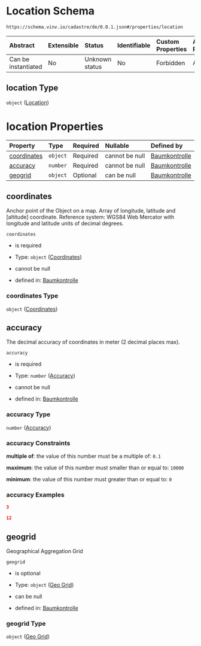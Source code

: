 # Location Schema

```txt
https://schema.vinv.io/cadastre/de/0.0.1.json#/properties/location
```



| Abstract            | Extensible | Status         | Identifiable | Custom Properties | Additional Properties | Access Restrictions | Defined In                                                                                                                 |
| :------------------ | :--------- | :------------- | :----------- | :---------------- | :-------------------- | :------------------ | :------------------------------------------------------------------------------------------------------------------------- |
| Can be instantiated | No         | Unknown status | No           | Forbidden         | Allowed               | none                | [dereferenced.doc.json\*](../../../../../../vinv-schemas/vinv-tree/out/0.0.1/dereferenced.doc.json "open original schema") |

## location Type

`object` ([Location](dereferenced-properties-location.md))

# location Properties

| Property                    | Type     | Required | Nullable       | Defined by                                                                                                                                                              |
| :-------------------------- | :------- | :------- | :------------- | :---------------------------------------------------------------------------------------------------------------------------------------------------------------------- |
| [coordinates](#coordinates) | `object` | Required | cannot be null | [Baumkontrolle](dereferenced-properties-location-properties-coordinates.md "https://schema.vinv.io/cadastre/de/0.0.1.json#/properties/location/properties/coordinates") |
| [accuracy](#accuracy)       | `number` | Required | cannot be null | [Baumkontrolle](dereferenced-properties-location-properties-accuracy.md "https://schema.vinv.io/cadastre/de/0.0.1.json#/properties/location/properties/accuracy")       |
| [geogrid](#geogrid)         | `object` | Optional | can be null    | [Baumkontrolle](dereferenced-properties-location-properties-geo-grid.md "https://schema.vinv.io/cadastre/de/0.0.1.json#/properties/location/properties/geogrid")        |

## coordinates

Anchor point of the Object on a map. Array of longitude, latitude and \[altitude] coordinate. Reference system: WGS84 Web Mercator with longitude and latitude units of decimal degrees.

`coordinates`

*   is required

*   Type: `object` ([Coordinates](dereferenced-properties-location-properties-coordinates.md))

*   cannot be null

*   defined in: [Baumkontrolle](dereferenced-properties-location-properties-coordinates.md "https://schema.vinv.io/cadastre/de/0.0.1.json#/properties/location/properties/coordinates")

### coordinates Type

`object` ([Coordinates](dereferenced-properties-location-properties-coordinates.md))

## accuracy

The decimal accuracy of coordinates in meter (2 decimal places max).

`accuracy`

*   is required

*   Type: `number` ([Accuracy](dereferenced-properties-location-properties-accuracy.md))

*   cannot be null

*   defined in: [Baumkontrolle](dereferenced-properties-location-properties-accuracy.md "https://schema.vinv.io/cadastre/de/0.0.1.json#/properties/location/properties/accuracy")

### accuracy Type

`number` ([Accuracy](dereferenced-properties-location-properties-accuracy.md))

### accuracy Constraints

**multiple of**: the value of this number must be a multiple of: `0.1`

**maximum**: the value of this number must smaller than or equal to: `10000`

**minimum**: the value of this number must greater than or equal to: `0`

### accuracy Examples

```json
3
```

```json
12
```

## geogrid

Geographical Aggregation Grid

`geogrid`

*   is optional

*   Type: `object` ([Geo Grid](dereferenced-properties-location-properties-geo-grid.md))

*   can be null

*   defined in: [Baumkontrolle](dereferenced-properties-location-properties-geo-grid.md "https://schema.vinv.io/cadastre/de/0.0.1.json#/properties/location/properties/geogrid")

### geogrid Type

`object` ([Geo Grid](dereferenced-properties-location-properties-geo-grid.md))
